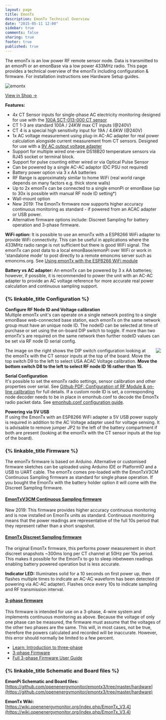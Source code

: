 ```yaml
---
layout: page
title: EmonTx
description: EmonTx Technical Overview
date: "2015-05-11 12:00"
sidebar: true
comments: false
sharing: true
footer: true
published: true
---
```


The emonTx is an low power RF remote sensor node. Data is transmitted to an emonPi or an emonBase via a low power 433MHz radio. This page provides a technical overview of the emonTx including configuration & firmware. For installation instructions see Hardware Setup guides.

![emontx](/images/setup/emontx.jpg)

<a class="btn pull-right" href="http://shop.openenergymonitor.com/emontx-v3-electricity-monitoring-transmitter-unit-433mhz/">View in Shop &rarr; </a>

**Features:**

- 4x CT Sensor inputs for single-phase AC electricity monitoring designed for use with the [100A SCT-013-000 CT sensor](https://shop.openenergymonitor.com/100a-max-clip-on-current-sensor-ct/)
- CT 1-3 are standard 100A / 24KW max CT inputs (@240V)
- CT 4 is a special high sensitivity input for 19A / 4.6KW (@240V)
- 1x AC voltage measurement using plug-in AC-AC adapter for real power calculation alongside current measurement from CT sensors. Designed for use with a [9V AC output voltage adapter](https://shop.openenergymonitor.com/ac-ac-power-supply-adapter-ac-voltage-sensor-uk-plug/)
- Support for multiple wired one-wire DS18B20 temperature sensors via RJ45 socket or terminal block.
- Support for pulse counting either wired or via Optical Pulse Sensor
- Can be powered by a single AC-AC adaptor (DC PSU not required)
- Battery power option via 3 x AA batteries
- RF Range is approximately similar to home WiFi (real world range depends on many factors e.g. thick stone walls)
- Up to 2x emonTx can be connected to a single emonPi or emonBase (up to 30x is possible with manual RF node ID setting*)
- Wall-mount option
- New 2019: The EmonTx firmware now supports higher accuracy continuous monitoring as standard - if powered from an ACAC adapter or USB power. 
- Alternative firmware options include: Discreet Sampling for battery operation and 3-phase firmware.

**WiFi option:** It is possible to use an emonTx with a ESP8266 WiFi adapter to provide WiFi connectivity. This can be useful in applications where the 433MHz radio range is not sufficient but there is good WiFi signal. The emonTx can post data to a local emonBase/emonPi over WiFi or work in 'standalone mode' to post directly to a remote emoncms server such as emoncms.org. See [Using emonTx with the ESP8266 WiFi module](/setup/esp8266-adapter-emontx/)

**Battery vs AC adapter:**
An emonTx can be powered by 3 x AA batteries; however, if possible, it is recommended to power the unit with an AC-AC adapter to provide an AC voltage reference for more accurate real power calculation and continuous sampling support.

### {% linkable_title Configuration %}

**Configure RF Node ID and Voltage calibration**<br>
Multiple emonTx unit's can operate on a single network posting to a single emonBase web-connected base station, each emonTx on the same network group must have an unique node ID. The nodeID can be selected at time of purchase or set using the on-board DIP switch to toggle. If more than two emonTx's are required on the same network then further nodeID values can be set via RF node ID serial config.

<img src="/images/setup/EmonTx_V3.4_DIP_Switch.jpg" style="max-width:400px; float:right; padding:0 0 10px 10px">

The image on the right shows the DIP switch configuration looking at the emonTx with the CT sensor inputs at the top of the board. Move the top switch D9 to the left to select USA ACAC Voltage calibration. **Move the bottom switch D8 to the left to select RF node ID 16 rather than 15.**

**Serial Configuration**<br>
It's possible to set the emonTx radio settings, sensor calibration and other properties over serial. See [Github PDF: Configuration of RF Module & on-line calibration](https://github.com/openenergymonitor/EmonTxV3CM/blob/v1.6/Config.pdf) for full details. If a custom node ID is set, a corresponding node decoder needs to be in place in emonhub.conf to decode the EmonTx radio packet data. See [emonhub.conf configuration guide](https://github.com/openenergymonitor/emonhub/blob/emon-pi/configuration.md).

**Powering via 5V USB**<br>
If using the EmonTx with an ESP8266 WiFi adapter a 5V USB power supply is required in addition to the AC Voltage adapter used for voltage sensing. It is advisable to remove jumper JP2 to the left of the battery compartment if both are present (looking at the emonTx with the CT sensor inputs at the top of the board).

### {% linkable_title Firmware %}

The emonTx firmware is based on Arduino. Alternative or customised firmware sketches can be uploaded using Arduino IDE or PlatformIO and a USB to UART cable. The emonTx comes pre-loaded with the EmonTxV3CM Continuous Sampling firmware as standard for single phase operation. If you bought the EmonTx with the battery holder option it will come with the Discreet Sampling firmware.

#### [EmonTxV3CM Continuous Sampling firmware](https://github.com/openenergymonitor/EmonTxV3CM)

New 2019: This firmware provides higher accuracy continuous monitoring and is now installed on EmonTx units as standard. Continuous monitoring means that the power readings are representative of the full 10s period that they represent rather than a short snapshot.

#### [EmonTx Discreet Sampling firmware](https://github.com/openenergymonitor/emontx3/tree/master/firmware)

The original EmonTx firmware, this performs power measurement in short discreet snapshots ~300ms long per CT channel at 50Hz per 10s period. This makes it possible for the EmonTx to go to sleep inbetween readings enabling battery powered operation but is less accurate.<br>

**Indicator LED:** Illuminates solid for a 10 seconds on first power up, then flashes multiple times to indicate an AC-AC waveform has been detected (if powering via AC-AC adapter). Flashes once every 10s to indicate sampling and RF transmission interval.

#### [3-phase firmware](https://github.com/openenergymonitor/emontx-3phase)

This firmware is intended for use on a 3-phase, 4-wire system and implements continuous monitoring as above. Because the voltage of only one phase can be measured, the firmware must assume that the voltages of the other two phases are the same. This will, in most cases, not be true, therefore the powers calculated and recorded will be inaccurate. However, this error should normally be limited to a few percent.

- [Learn: Introduction to three-phase](https://learn.openenergymonitor.org/electricity-monitoring/ac-power-theory/3-phase-power)
- [3-phase Firmware](https://github.com/openenergymonitor/emontx-3phase) 
- [Full 3-phase Firmware User Guide](https://github.com/openenergymonitor/emontx-3phase/blob/master/emontx-3-phase-userguide.pdf)

### {% linkable_title Schematic and Board files %}

**EmonPi Schematic and Board files:**<br> [https://github.com/openenergymonitor/emontx3/tree/master/hardware](https://github.com/openenergymonitor/emontx3/tree/master/hardware)

**EmonTx Wiki:**<br> [https://wiki.openenergymonitor.org/index.php/EmonTx_V3.4](https://wiki.openenergymonitor.org/index.php/EmonTx_V3.4)
